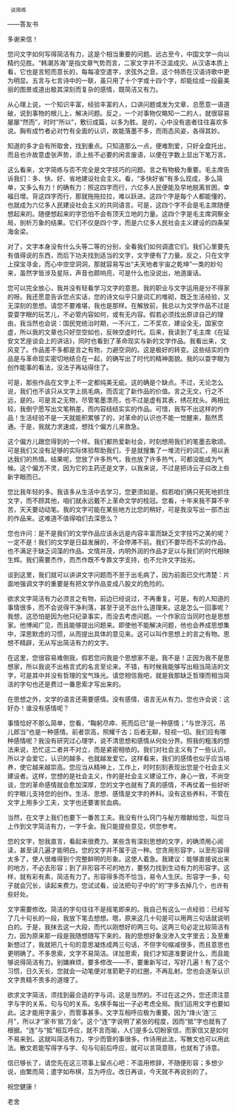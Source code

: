      谈简练 

   ——答友书

   多谢来信！ 

   您问文字如何写得简洁有力，这是个相当重要的问题。远古至今，中国文学一向以精约见胜。“韩潮苏海”是指文章气势而言，二家文字并不泛滥成灾。从汉语本质上看，它也是言短而意长的，每每凌空遣字，求弦外之音。这个特质在汉语诗歌中更为明显。五言与七言诗中的一联，虽只用了十个字或十四个字，却能绘成一段最美丽的图景或道出极其深刻而复杂的感情，既简洁又有力。 

   从心理上说，一个知识丰富，经验丰富的人，口讲问题或发为文章，总愿意一语道破，说到事物的根儿上，解决问题。反之，一个对事物仅略知一二的人，就很容易屡屡“然而”，时时“所以”，敷衍成篇，以多为胜。是的，心中没有底者往往喜欢多说。胸有成竹者必对竹有全面的认识，故能落墨不多，而雨态风姿，各得其妙。 

   知道的多才会有所取舍，找到重点。只知道那么一点，便难割爱，只好全盘托出，而且也许故意虚张声势，添上些不必要的闲言废语，以便在字数上显出下笔万言。 

   这么看来，文字简练与否不完全是文字技巧的问题。言之有物极为重要。毛主席告诉我们：多、快、好、省地建设社会主义。看，“多快好省”有多么现成，多么简单，又多么有力！的确有力：照这四字而行，六亿多人民便能及早地脱离贫困，幸福日增。背这四字而行，那就拖拖拉拉，难以跃进。这四个字是每个人都能懂的，也就成为六亿多人民建设社会主义的共同语言。可是，这四个字不会是毛主席随便想起来的。随便想起来的字恐怕不会有顶天立地的力量。这四个字是毛主席洞察全局，剖析万象的结果。它们不仅是四个字，而是六亿多人民社会主义建设的四条架海金梁。 

   对了，文字本身没有什么头等二等的分别，全看我们如何调遣它们。我们心里要先有值得说的东西，而后下功夫找到适当的文字，文字便有了力量。反之，只在文字上探宝寻金，而心中空空洞洞，那就容易写出“夫天地者宇宙之乾坤”一类的妙句来，虽然字皆涉及星际，声音也颇响亮，可是什么也没说出，地道废话。 

   您可以完全放心，我并没有轻看学习文字的意思。我的职业与文字运用是分不得家的呀。我还愿意告诉您点实话，您的诗文似乎只是词汇的堆砌，既乏生活经验，又无深刻的思想。请您不要难堪，我也是那样。在解放前，我总以为文学作品不过是耍耍字眼的玩艺儿，不必管内容如何，或有无内容。假若必须找出原谅自己的理由，我当然也会说：国民党统治时期，一不兴工，二不奖农，建设全无，国家空虚，所以我的文章也只好空空如也，反映空虚时代。后来，我读到了毛主席《在延安文艺座谈会上的讲话》，同时也看到了革命现实与新的文学作品。我看出来，文风变了。作品差不多都是言之有物，力避空洞的。这是极好的转变。这些结实的作品是与革命现实密切地结合在一起，的确写出了时代的精神面貌。我的以耍字眼为创作能事的看法，没法子再站得住了。 

   可是，那些作品在文字上不一定都纯美无疵。这的确是个缺点。不过，无论怎么说，我们也不该只从文字上挑毛病，而否定了新作品的价值。言之无文，行之不远，是的。可是言之无物，尽管笔墨漂亮，也不过是虚有其表，绣花枕头。两相比较，我倒宁愿写出文笔稍差，而内容结结实实的作品。可惜，我写不出这样的作品！生活经验不是一天就能积累够了的，对革命的认识也不能一觉醒来，豁然贯通。于是，我就力求速成，想找个偏方儿来救急。 

   这个偏方儿跟您得到的一个样。我们都热爱新社会，时刻想用我们的笔墨去歌颂。可是我们又没有足够的实际体验帮助我们，于是就搜集了一堆流行的词汇，用以表达我们的热情。结果呢，您放了许多热气，我也放了许多热气，可都没能成为气候。这个偏方不灵，因为它的主药还是文字，以我来说，不过是把诗云子曰改上些新字眼而已。 

   您比我年轻的多。我该多从生活中去学习，您更须如是。假若咱们俩只死死地抓住文字，而不顾其他，咱们就永远戴不上革命文学的桂冠。您看，十年来我不算不辛苦，天天要动动笔。我的文字可能在某些地方比您的稍好，可是我没写出一部杰出的作品来。这难道不值得咱们去深思么？ 

   您也许问：是不是我们的文学作品应该永远是内容丰富而缺乏文字技巧之美的呢？一定不是！我们的文学是日益发展的，不会停滞不前。我们不要华而不实的作品，也不满足于缺乏词藻的作品。文情并茂，内明外润的作品才足以与我们的时代相映生辉。我们需要杰作，而杰作既不专靠文字支持，也不允许文字拙劣。 

   谈到这里，我们就可以讲讲文字问题而不至于出毛病了，因为前面已交代清楚：片面地强调文字的重要是有把文学作品变成八股文的危险的。 

   欲求文字简洁有力必须言之有物，前边已经说过，不再重复。可是，有的人知道的事情很多，而不会说得干净利落，甚至于说不出什么道理来。这是怎么一回事呢？我想，这恐怕是因为他只纪录事实，而没去考虑问题。一个作家应当同时也是思想家。他博闻广见，而且能够提出问题来。即使他不能解决问题，他也会养成思想集中，深思默虑的习惯，从而提出具体的意见来。这可以叫作思想上的言之有物。思想不精辟，无从写出简洁有力的文字。 

   在这里，您很容易难倒我，假若您问我是个思想家不是。我不是！正因为我不是思想家，所以我说不出格言式的名言至论来。不错，有时候我能够写出相当简洁的文字，可是其中并没有哲理的宝气珠光。请您相信我吧，就是我那缺乏哲理而相当简洁的字句也还是费过一番思索才写出来的。 

   在思想之外，文学的语言还需要感情。没有感情，语言无从有力。您也许会说：这好办！谁没有感情呢？ 

   事情恰好不那么简单，您看，“鞠躬尽瘁、死而后已”是一种感情；“与世浮沉，吊儿郎当”也是一种感情。前者崇高，照耀千古；后者无聊，轻视一切。我们应有哪种感情呢？我没有研究过心理学，说不清思想和感情从何处分界。照我的粗浅的想法来说，恐忙这二者并不对立，而是紧密相依的。我们对社会主义有了一些认识，所以才会爱它，认识的越多，也就越发爱它。这样看来，我们的感情也似乎应当培养，使它越来越崇高。您应当从精神上，工作上，时时刻刻表现出您是个社会主义建设者。这样，您想的是社会主义，作的是社会主义建设工作，身心一致，不尚空谈，您的革命感情就会愈加深厚，您的文字也就有了真的感情，不再仗着一些好听的字眼儿支持您的创作。生活、思想、感情是文字的养料。没有这些养料，不管在文字上用多少工夫，文字也还要害贫血病。 

   当然，在文字上我们也要下一番苦工夫。我没有什么窍门与秘方赠献给您，叫您马上作到文字简洁有力，一字千金。我只能提些意见，供您参考。 

   您的文字，恕我直言，看起来很费力。某些含有深刻思想的文字，的确须用心阅读，甚至读几遍才能明白。您的文字并不属于这一种。您贪用形容字，以至形容得太多了，使人很难得到个完整鲜明的形象。这使人着急。我建议：能够直接说出来的地方，不必去形容；到了非形容不可的地方，要努力找到生动有力的形容字。这样，就有彩有素，简洁有力了。形容得多而不恰当，易令人生厌。形容字一多，句子就会冗长，读起来费力。您试试看，设法把句子中的“的”字多去掉几个，也许有些好处。 

   文字需要修改。简洁的字句往往不是摇笔即来的。我自己有这么一点经验：已经写了几十句长的一段，我放下笔去想想。嗯，原来这几十句是可以用两三句话就说明白的。于是，我抹去这一大段，而代以刚想好的两三句。这两三句必定比较简洁有力，因为原来那一段是我随想随写下来的，我的思想好象没渗入文字里去；及至重新想过了，我就把几十句的意思凝炼成两三句话，不但字句缩减很多，而且意思也更明确了。不多思索，文字不易简洁。详加思索，我们才知道准要说什么，而且能够说得简洁有力。别嫌麻烦，要多修改——不，要重新写过，写好几遍！有了这个习惯，日久天长，您就会一动笔便对准箭靶子的红圈，不再乱射。您也会逐渐认识文字贵精不贵多的道理了。 

   欲求文字简洁，须找到最合适的字与词，这是当然的。不过在这之外，您还须注意字与字的关系，句与句的关系。名棋手每出一子必考虑全局。我们运用文字也要如此。这才能用字虽少，而管事甚多。文字互相呼应极为重要。因为“烽火‘连’三月”，所以才“家书‘抵’万金”。这个“连”字说明了紧张的程度，因而“抵”字也就有了根据。“连”与“抵”相互呼应，就不言而喻，人们是多么切盼家信，而家信又是如何不易来到。这就叫简洁有力，字少而管的事很多。作诗用此法，写散文也可以用此法。散文若能写得字与字、句与句前后呼应，就可以言简意赅，也就有了诗意。 

   信已够长了，请您先在这三项事上留点心吧：不滥用修辞，不随便形容；多想少说，由繁而简；遣字如布棋，互为呼应。改日再谈，今天就不再说别的了。 

   祝您健康！ 

   老舍 

